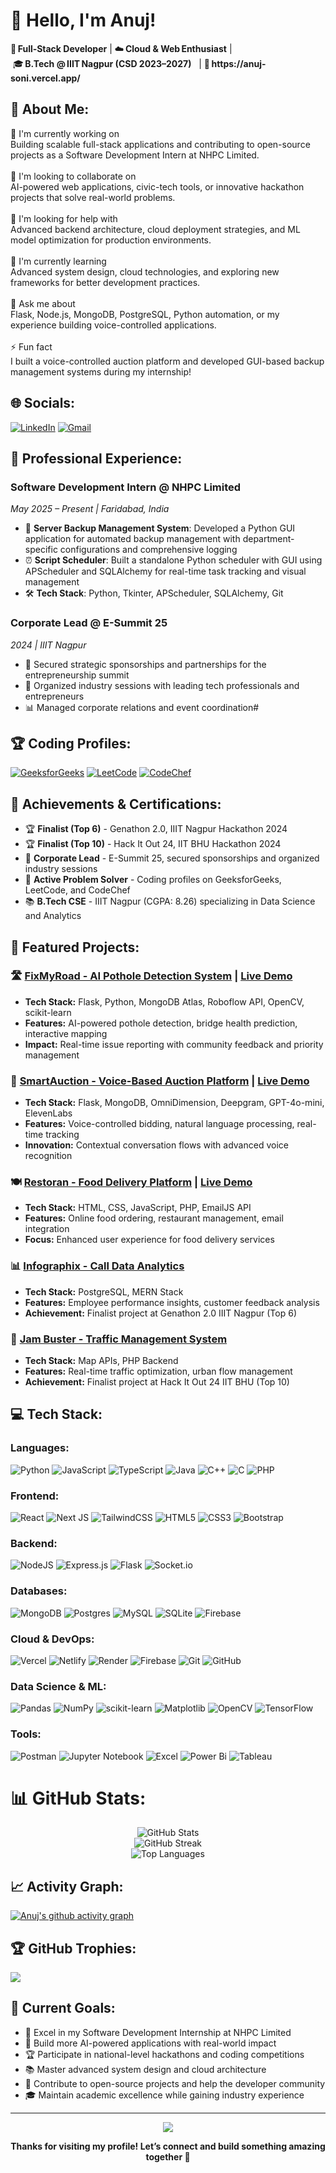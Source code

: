 <!-- ---------- PROFILE HEADER ---------- -->
<h1 >👋 Hello, I'm Anuj!</h1>

<p >
  🎯 <strong>Full‑Stack Developer</strong>&nbsp;|&nbsp;☁️ <strong>Cloud & Web Enthusiast</strong>&nbsp;|&nbsp;🎓 <strong>B.Tech @ IIIT Nagpur (CSD 2023–2027)</strong> &nbsp; |&nbsp;🔗 <strong>https://anuj-soni.vercel.app/</strong>
</p>
<!-- ------------------------------------- -->

## 💫 About Me:
<!-- ------------------------------------- -->
🔭 I'm currently working on<br>Building scalable full-stack applications and contributing to open-source projects as a Software Development Intern at NHPC Limited.<br><br>🤝 I'm looking to collaborate on<br>AI-powered web applications, civic-tech tools, or innovative hackathon projects that solve real-world problems.<br><br>🧠 I'm looking for help with<br>Advanced backend architecture, cloud deployment strategies, and ML model optimization for production environments.<br><br>🌱 I'm currently learning<br>Advanced system design, cloud technologies, and exploring new frameworks for better development practices.<br><br>💬 Ask me about<br>Flask, Node.js, MongoDB, PostgreSQL, Python automation, or my experience building voice-controlled applications.<br><br>⚡ Fun fact<br>I built a voice-controlled auction platform and developed GUI-based backup management systems during my internship!

## 🌐 Socials:
[![LinkedIn](https://img.shields.io/badge/LinkedIn-%230077B5.svg?logo=linkedin&logoColor=white)](https://www.linkedin.com/in/anuj-soni-2387b5291/) 
[![Gmail](https://img.shields.io/badge/Gmail-D14836?logo=gmail&logoColor=white)](mailto:soni3anuj@gmail.com)



## 💼 Professional Experience:
### Software Development Intern @ NHPC Limited 
*May 2025 – Present | Faridabad, India*
- 🔧 **Server Backup Management System**: Developed a Python GUI application for automated backup management with department-specific configurations and comprehensive logging
- ⏰ **Script Scheduler**: Built a standalone Python scheduler with GUI using APScheduler and SQLAlchemy for real-time task tracking and visual management
- 🛠️ **Tech Stack**: Python, Tkinter, APScheduler, SQLAlchemy, Git

### Corporate Lead @ E-Summit 25
*2024 | IIIT Nagpur*
- 💼 Secured strategic sponsorships and partnerships for the entrepreneurship summit
- 🎯 Organized industry sessions with leading tech professionals and entrepreneurs
- 📊 Managed corporate relations and event coordination#



## 🏆 Coding Profiles:
[![GeeksforGeeks](https://img.shields.io/badge/GeeksforGeeks-gray?style=for-the-badge&logo=geeksforgeeks&logoColor=35914c)](https://www.geeksforgeeks.org/user/soni3268k/)
[![LeetCode](https://img.shields.io/badge/LeetCode-000000?style=for-the-badge&logo=LeetCode&logoColor=#d16c06)](https://leetcode.com/u/soni3anuj/)
[![CodeChef](https://img.shields.io/badge/CodeChef-%23964B00.svg?style=for-the-badge&logo=CodeChef&logoColor=white)](https://www.codechef.com/users/muster_door_50)


## 🎯 Achievements & Certifications:
- 🏆 **Finalist (Top 6)** - Genathon 2.0, IIIT Nagpur Hackathon 2024
- 🏆 **Finalist (Top 10)** - Hack It Out 24, IIT BHU Hackathon 2024
- 💼 **Corporate Lead** - E-Summit 25, secured sponsorships and organized industry sessions
- 🎯 **Active Problem Solver** - Coding profiles on GeeksforGeeks, LeetCode, and CodeChef
- 📚 **B.Tech CSE** - IIIT Nagpur (CGPA: 8.26) specializing in Data Science and Analytics

## 🚀 Featured Projects:
### 🛣️ [FixMyRoad - AI Pothole Detection System](https://github.com/anujsoni3/FixMyRoad) | [Live Demo](https://fixmyroad-qft0.onrender.com/)
- **Tech Stack:** Flask, Python, MongoDB Atlas, Roboflow API, OpenCV, scikit-learn
- **Features:** AI-powered pothole detection, bridge health prediction, interactive mapping
- **Impact:** Real-time issue reporting with community feedback and priority management

### 🎤 [SmartAuction - Voice-Based Auction Platform](https://github.com/anujsoni3/AuctionHub) | [Live Demo](https://smart-auction-1213.vercel.app/)
- **Tech Stack:** Flask, MongoDB, OmniDimension, Deepgram, GPT-4o-mini, ElevenLabs
- **Features:** Voice-controlled bidding, natural language processing, real-time tracking
- **Innovation:** Contextual conversation flows with advanced voice recognition

### 🍽️ [Restoran - Food Delivery Platform](https://github.com/anujsoni3/Foodiee) | [Live Demo](https://codewithshabbir-restoran.netlify.app/)
- **Tech Stack:** HTML, CSS, JavaScript, PHP, EmailJS API
- **Features:** Online food ordering, restaurant management, email integration
- **Focus:** Enhanced user experience for food delivery services

### 📊 [Infographix - Call Data Analytics](https://github.com/anujsoni3/Call-Data-Analysis)
- **Tech Stack:** PostgreSQL, MERN Stack
- **Features:** Employee performance insights, customer feedback analysis
- **Achievement:** Finalist project at Genathon 2.0 IIIT Nagpur (Top 6)

### 🚦 [Jam Buster - Traffic Management System](https://jambuster-1sthack.netlify.app/)
- **Tech Stack:** Map APIs, PHP Backend
- **Features:** Real-time traffic optimization, urban flow management
- **Achievement:** Finalist project at Hack It Out 24 IIT BHU (Top 10)

## 💻 Tech Stack:
### Languages:
![Python](https://img.shields.io/badge/python-3670A0?style=for-the-badge&logo=python&logoColor=ffdd54) 
![JavaScript](https://img.shields.io/badge/javascript-%23323330.svg?style=for-the-badge&logo=javascript&logoColor=%23F7DF1E) 
![TypeScript](https://img.shields.io/badge/typescript-%23007ACC.svg?style=for-the-badge&logo=typescript&logoColor=white) 
![Java](https://img.shields.io/badge/java-%23ED8B00.svg?style=for-the-badge&logo=openjdk&logoColor=white) 
![C++](https://img.shields.io/badge/c++-%2300599C.svg?style=for-the-badge&logo=c%2B%2B&logoColor=white) 
![C](https://img.shields.io/badge/c-%2300599C.svg?style=for-the-badge&logo=c&logoColor=white) 
![PHP](https://img.shields.io/badge/php-%23777BB4.svg?style=for-the-badge&logo=php&logoColor=white)

### Frontend:
![React](https://img.shields.io/badge/react-%2320232a.svg?style=for-the-badge&logo=react&logoColor=%2361DAFB) 
![Next JS](https://img.shields.io/badge/Next-black?style=for-the-badge&logo=next.js&logoColor=white) 
![TailwindCSS](https://img.shields.io/badge/tailwindcss-%2338B2AC.svg?style=for-the-badge&logo=tailwind-css&logoColor=white) 
![HTML5](https://img.shields.io/badge/html5-%23E34F26.svg?style=for-the-badge&logo=html5&logoColor=white) 
![CSS3](https://img.shields.io/badge/css3-%231572B6.svg?style=for-the-badge&logo=css3&logoColor=white) 
![Bootstrap](https://img.shields.io/badge/bootstrap-%238511FA.svg?style=for-the-badge&logo=bootstrap&logoColor=white)

### Backend:
![NodeJS](https://img.shields.io/badge/node.js-6DA55F?style=for-the-badge&logo=node.js&logoColor=white) 
![Express.js](https://img.shields.io/badge/express.js-%23404d59.svg?style=for-the-badge&logo=express&logoColor=%2361DAFB) 
![Flask](https://img.shields.io/badge/flask-%23000.svg?style=for-the-badge&logo=flask&logoColor=white) 
![Socket.io](https://img.shields.io/badge/Socket.io-black?style=for-the-badge&logo=socket.io&badgeColor=010101)

### Databases:
![MongoDB](https://img.shields.io/badge/MongoDB-%234ea94b.svg?style=for-the-badge&logo=mongodb&logoColor=white) 
![Postgres](https://img.shields.io/badge/postgres-%23316192.svg?style=for-the-badge&logo=postgresql&logoColor=white) 
![MySQL](https://img.shields.io/badge/mysql-4479A1.svg?style=for-the-badge&logo=mysql&logoColor=white) 
![SQLite](https://img.shields.io/badge/sqlite-%2307405e.svg?style=for-the-badge&logo=sqlite&logoColor=white) 
![Firebase](https://img.shields.io/badge/firebase-a08021?style=for-the-badge&logo=firebase&logoColor=ffcd34)

### Cloud & DevOps:
![Vercel](https://img.shields.io/badge/vercel-%23000000.svg?style=for-the-badge&logo=vercel&logoColor=white) 
![Netlify](https://img.shields.io/badge/netlify-%23000000.svg?style=for-the-badge&logo=netlify&logoColor=#00C7B7) 
![Render](https://img.shields.io/badge/Render-%46E3B7.svg?style=for-the-badge&logo=render&logoColor=white) 
![Firebase](https://img.shields.io/badge/firebase-%23039BE5.svg?style=for-the-badge&logo=firebase) 
![Git](https://img.shields.io/badge/git-%23F05033.svg?style=for-the-badge&logo=git&logoColor=white) 
![GitHub](https://img.shields.io/badge/github-%23121011.svg?style=for-the-badge&logo=github&logoColor=white)

### Data Science & ML:
![Pandas](https://img.shields.io/badge/pandas-%23150458.svg?style=for-the-badge&logo=pandas&logoColor=white) 
![NumPy](https://img.shields.io/badge/numpy-%23013243.svg?style=for-the-badge&logo=numpy&logoColor=white) 
![scikit-learn](https://img.shields.io/badge/scikit--learn-%23F7931E.svg?style=for-the-badge&logo=scikit-learn&logoColor=white) 
![Matplotlib](https://img.shields.io/badge/Matplotlib-%23ffffff.svg?style=for-the-badge&logo=Matplotlib&logoColor=black)
![OpenCV](https://img.shields.io/badge/opencv-%23white.svg?style=for-the-badge&logo=opencv&logoColor=white)
![TensorFlow](https://img.shields.io/badge/TensorFlow-%23FF6F00.svg?style=for-the-badge&logo=TensorFlow&logoColor=white)

### Tools:
![Postman](https://img.shields.io/badge/Postman-FF6C37?style=for-the-badge&logo=postman&logoColor=white) 
![Jupyter Notebook](https://img.shields.io/badge/jupyter-%23FA0F00.svg?style=for-the-badge&logo=jupyter&logoColor=white)
![Excel](https://img.shields.io/badge/Microsoft_Excel-217346?style=for-the-badge&logo=microsoft-excel&logoColor=white)
![Power Bi](https://img.shields.io/badge/power_bi-F2C811?style=for-the-badge&logo=powerbi&logoColor=black)
![Tableau](https://img.shields.io/badge/Tableau-E97627?style=for-the-badge&logo=Tableau&logoColor=white)

# 📊 GitHub Stats:
<div align="center">
  <img src="https://github-readme-stats.vercel.app/api?username=anujsoni3&theme=dark&hide_border=false&include_all_commits=true&count_private=true" alt="GitHub Stats" />
</div>

<div align="center">
  <img src="https://nirzak-streak-stats.vercel.app/?user=anujsoni3&theme=dark&hide_border=false" alt="GitHub Streak" />
</div>

<div align="center">
  <img src="https://github-readme-stats.vercel.app/api/top-langs/?username=anujsoni3&theme=dark&hide_border=false&include_all_commits=true&count_private=true&layout=compact" alt="Top Languages" />
</div>

## 📈 Activity Graph:
[![Anuj's github activity graph](https://github-readme-activity-graph.vercel.app/graph?username=anujsoni3&theme=react-dark)](https://github.com/ashutosh00710/github-readme-activity-graph)

## 🏆 GitHub Trophies:
![](https://github-profile-trophy.vercel.app/?username=anujsoni3&theme=radical&no-frame=false&no-bg=true&margin-w=4)



## 🎯 Current Goals:
- 🏢 Excel in my Software Development Internship at NHPC Limited
- 🚀 Build more AI-powered applications with real-world impact
- 🏆 Participate in national-level hackathons and coding competitions
- 📚 Master advanced system design and cloud architecture
- 🌟 Contribute to open-source projects and help the developer community
- 🎓 Maintain academic excellence while gaining industry experience



---
<p align="center">
  <img src="https://profile-counter.glitch.me/anujsoni3/count.svg" />
</p>

<p align="center">
  <b>Thanks for visiting my profile! Let’s connect and build something amazing together 🚀</b>
</p>


<!-- Proudly created with GPRM ( https://gprm.itsvg.in ) -->
